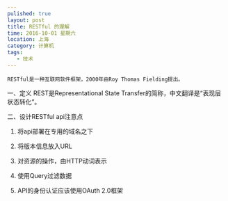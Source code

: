 ```yaml
---
pulished: true
layout: post
title: RESTful 的理解
time: 2016-10-01 星期六
location: 上海
category: 计算机
tags:
   - 技术
---
```

    RESTful是一种互联网软件框架，2000年由Roy Thomas Fielding提出。
    
<!-- more -->

一、定义
REST是Representational State Transfer的简称，中文翻译是“表现层状态转化”。

二、设计RESTful api注意点
1. 将api部署在专用的域名之下

2. 将版本信息放入URL

3. 对资源的操作，由HTTP动词表示

4. 使用Query过滤数据

5. API的身份认证应该使用OAuth 2.0框架